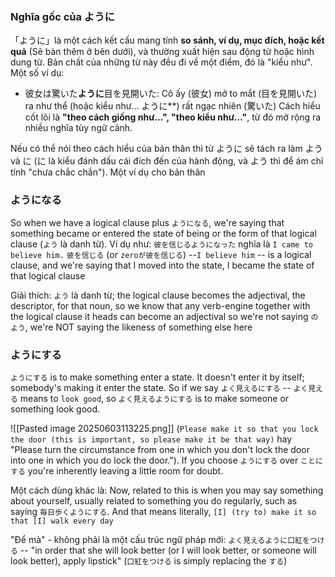 ### Nghĩa gốc của ように
「ように」là một cách kết cấu mang tính **so sánh, ví dụ, mục đích, hoặc kết quả** (Sẽ bàn thêm ở bên dưới), và thường xuất hiện sau động từ hoặc hình dung từ.
Bản chất của những từ này đều đi về một điểm, đó là "kiểu như". Một số ví dụ:
- 彼女は驚いた**ように**目を見開いた: Cô ấy (彼女) mở to mắt (目を見開いた) ra như thể (hoặc kiểu như... ように**) rất ngạc nhiên (驚いた)
Cách hiểu cốt lõi là **"theo cách giống như...", "theo kiểu như..."**, từ đó mở rộng ra nhiều nghĩa tùy ngữ cảnh.

Nếu có thể nói theo cách hiểu của bản thân thì từ ように sẽ tách ra làm よう và に (に là kiểu đánh dấu cái đích đến của hành động, và よう thì để ám chỉ tính "chưa chắc chắn"). Một ví dụ cho bản thân

### ようになる
So when we have a logical clause plus `ようになる`, we're saying that something became or entered the state of being or the form of that logical clause (`よう` là danh từ). Ví dụ như: `彼を信じるようになった` nghĩa là `I came to believe him.` `彼を信じる` (or `zeroが彼を信じる`) --`I believe him` -- is a logical clause, and we're saying that I moved into the state, I became the state of that logical clause

Giải thích: `よう` là danh từ; the logical clause becomes the adjectival, the descriptor, for that noun, so we know that any verb-engine together with the logical clause it heads can become an adjectival so we're not saying `のよう`, we're NOT saying the likeness of something else here

### ようにする
`ようにする` is to make something enter a state. It doesn't enter it by itself; somebody's making it enter the state. So if we say `よく見えるにする` -- `よく見える` means to `look good`, so `よく見えるようにする` is to make someone or something look good.

![[Pasted image 20250603113225.png]]
(`Please make it so that you lock the door (this is important, so please make it be that way)` hay "Please turn the circumstance from one in which you don't lock the door into one in which you do lock the door."). If you choose `ようにする` over `ことにする` you're inherently leaving a little room for doubt.

Một cách dùng khác là: Now, related to this is when you may say something about yourself, usually related to something you do regularly, such as saying `毎日歩くようにする`. And that means literally, `[I] (try to) make it so that [I] walk every day`

"Để mà" - không phải là một cấu trúc ngữ pháp mới: `よく見えるように口紅をつける` -- "in order that she will look better (or I will look better, or someone will look better), apply lipstick" (`口紅をつける` is simply replacing the `する`)